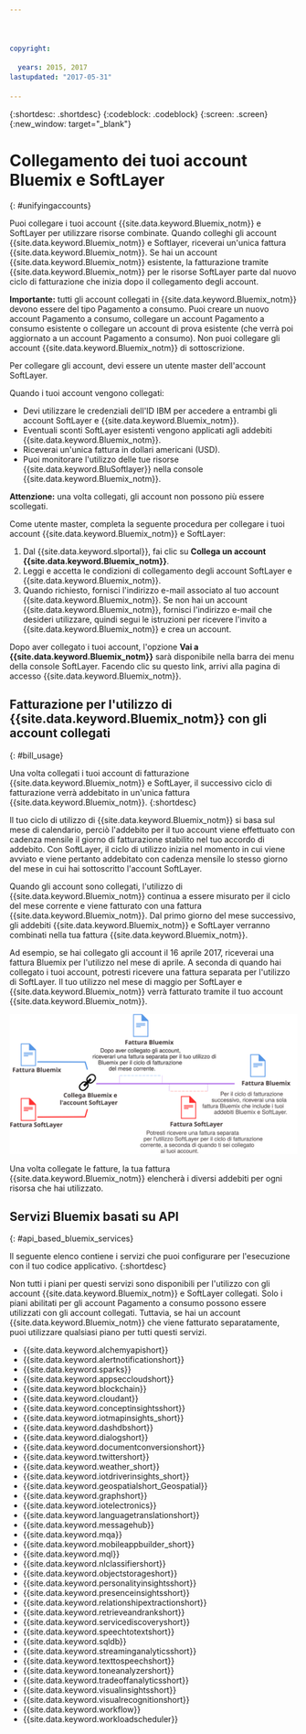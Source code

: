```yaml
---



copyright:

  years: 2015, 2017
lastupdated: "2017-05-31"

---
```


{:shortdesc: .shortdesc}
{:codeblock: .codeblock}
{:screen: .screen}
{:new_window: target="_blank"}

# Collegamento dei tuoi account Bluemix e SoftLayer
{: #unifyingaccounts}

Puoi collegare i tuoi account {{site.data.keyword.Bluemix_notm}} e SoftLayer per utilizzare risorse combinate. Quando colleghi gli account {{site.data.keyword.Bluemix_notm}} e Softlayer, riceverai un'unica fattura {{site.data.keyword.Bluemix_notm}}. Se hai un account {{site.data.keyword.Bluemix_notm}} esistente, la fatturazione tramite {{site.data.keyword.Bluemix_notm}} per le risorse SoftLayer parte dal nuovo ciclo di fatturazione che inizia dopo il collegamento degli account.

**Importante:** tutti gli account collegati in {{site.data.keyword.Bluemix_notm}} devono essere del tipo Pagamento a consumo. Puoi creare un nuovo account Pagamento a consumo, collegare un account Pagamento a consumo esistente o collegare un account di prova esistente (che verrà poi aggiornato a un account Pagamento a consumo). Non puoi collegare gli account {{site.data.keyword.Bluemix_notm}} di sottoscrizione.

Per collegare gli account, devi essere un utente master dell'account SoftLayer.

Quando i tuoi account vengono collegati:

* Devi utilizzare le credenziali dell'ID IBM per accedere a entrambi gli account SoftLayer e {{site.data.keyword.Bluemix_notm}}.
* Eventuali sconti SoftLayer esistenti vengono applicati agli addebiti {{site.data.keyword.Bluemix_notm}}.
* Riceverai un'unica fattura in dollari americani (USD).
* Puoi monitorare l'utilizzo delle tue risorse {{site.data.keyword.BluSoftlayer}} nella console {{site.data.keyword.Bluemix_notm}}.

**Attenzione:** una volta collegati, gli account non possono più essere scollegati.  

Come utente master, completa la seguente procedura per collegare i tuoi account {{site.data.keyword.Bluemix_notm}} e SoftLayer:

 1. Dal {{site.data.keyword.slportal}}, fai clic su **Collega un account {{site.data.keyword.Bluemix_notm}}**.
 2. Leggi e accetta le condizioni di collegamento degli account SoftLayer e {{site.data.keyword.Bluemix_notm}}.
 3. Quando richiesto, fornisci l'indirizzo e-mail associato al tuo account {{site.data.keyword.Bluemix_notm}}. Se non hai un account {{site.data.keyword.Bluemix_notm}}, fornisci l'indirizzo e-mail che desideri utilizzare, quindi segui le istruzioni per ricevere l'invito a {{site.data.keyword.Bluemix_notm}} e crea un account.

Dopo aver collegato i tuoi account, l'opzione **Vai a {{site.data.keyword.Bluemix_notm}}** sarà disponibile nella barra dei menu della console SoftLayer. Facendo clic su questo link, arrivi alla pagina di accesso {{site.data.keyword.Bluemix_notm}}.

## Fatturazione per l'utilizzo di {{site.data.keyword.Bluemix_notm}} con gli account collegati
{: #bill_usage}

Una volta collegati i tuoi account di fatturazione {{site.data.keyword.Bluemix_notm}} e SoftLayer, il successivo ciclo di fatturazione verrà addebitato in un'unica fattura {{site.data.keyword.Bluemix_notm}}.
{:shortdesc}

Il tuo ciclo di utilizzo di {{site.data.keyword.Bluemix_notm}} si basa sul mese di calendario, perciò l'addebito per il tuo account viene effettuato con cadenza mensile il giorno di fatturazione stabilito nel tuo accordo di addebito. Con SoftLayer, il ciclo di utilizzo inizia nel momento in cui viene avviato e viene pertanto addebitato con cadenza mensile lo stesso giorno del mese in cui hai sottoscritto l'account SoftLayer. 

Quando gli account sono collegati, l'utilizzo di {{site.data.keyword.Bluemix_notm}} continua a essere misurato per il ciclo del mese corrente e viene fatturato con una fattura {{site.data.keyword.Bluemix_notm}}. Dal primo giorno del mese successivo, gli addebiti {{site.data.keyword.Bluemix_notm}} e SoftLayer verranno combinati nella tua fattura {{site.data.keyword.Bluemix_notm}}.

Ad esempio, se hai collegato gli account il 16 aprile 2017, riceverai una fattura Bluemix per l'utilizzo nel mese di aprile. A seconda di quando hai collegato i tuoi account, potresti ricevere una fattura separata per l'utilizzo di SoftLayer. Il tuo utilizzo nel mese di maggio per SoftLayer e {{site.data.keyword.Bluemix_notm}} verrà fatturato tramite il tuo account {{site.data.keyword.Bluemix_notm}}.

![Collegamento del riepilogo degli account Bluemix e SoftLayer](BluemixSoftLayerBill.svg)

Una volta collegate le fatture, la tua fattura {{site.data.keyword.Bluemix_notm}} elencherà i diversi addebiti per ogni risorsa che hai utilizzato.

## Servizi Bluemix basati su API
{: #api_based_bluemix_services}

Il seguente elenco contiene i servizi che puoi configurare per l'esecuzione con il tuo codice applicativo.
{:shortdesc}

Non tutti i piani per questi servizi sono disponibili per l'utilizzo con gli account {{site.data.keyword.Bluemix_notm}} e SoftLayer collegati. Solo i piani abilitati per gli account Pagamento a consumo possono essere utilizzati con gli account collegati. Tuttavia, se hai un account {{site.data.keyword.Bluemix_notm}} che viene fatturato separatamente, puoi utilizzare qualsiasi piano per tutti questi servizi.

* {{site.data.keyword.alchemyapishort}}
* {{site.data.keyword.alertnotificationshort}}
* {{site.data.keyword.sparks}}
* {{site.data.keyword.appseccloudshort}}
* {{site.data.keyword.blockchain}}
* {{site.data.keyword.cloudant}}
* {{site.data.keyword.conceptinsightsshort}}
* {{site.data.keyword.iotmapinsights_short}}
* {{site.data.keyword.dashdbshort}}
* {{site.data.keyword.dialogshort}}
* {{site.data.keyword.documentconversionshort}}
* {{site.data.keyword.twittershort}}
* {{site.data.keyword.weather_short}}
* {{site.data.keyword.iotdriverinsights_short}}
* {{site.data.keyword.geospatialshort_Geospatial}}
* {{site.data.keyword.graphshort}}
* {{site.data.keyword.iotelectronics}}
* {{site.data.keyword.languagetranslationshort}}
* {{site.data.keyword.messagehub}}
* {{site.data.keyword.mqa}}
* {{site.data.keyword.mobileappbuilder_short}}
* {{site.data.keyword.mql}}
* {{site.data.keyword.nlclassifiershort}}
* {{site.data.keyword.objectstorageshort}}
* {{site.data.keyword.personalityinsightsshort}}
* {{site.data.keyword.presenceinsightsshort}}
* {{site.data.keyword.relationshipextractionshort}}
* {{site.data.keyword.retrieveandrankshort}}
* {{site.data.keyword.servicediscoveryshort}}
* {{site.data.keyword.speechtotextshort}}
* {{site.data.keyword.sqldb}}
* {{site.data.keyword.streaminganalyticsshort}}
* {{site.data.keyword.texttospeechshort}}
* {{site.data.keyword.toneanalyzershort}}
* {{site.data.keyword.tradeoffanalyticsshort}}
* {{site.data.keyword.visualinsightsshort}}
* {{site.data.keyword.visualrecognitionshort}}
* {{site.data.keyword.workflow}}
* {{site.data.keyword.workloadscheduler}}
